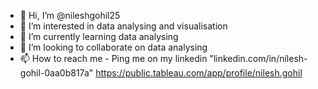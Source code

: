 - 👋 Hi, I’m @nileshgohil25
- 👀 I’m interested in data analysing and visualisation
- 🌱 I’m currently learning data analysing 
- 💞️ I’m looking to collaborate on data analysing 
- 📫 How to reach me - Ping me on my linkedin "linkedin.com/in/nilesh-gohil-0aa0b817a"
https://public.tableau.com/app/profile/nilesh.gohil

<!---
nileshgohil25/nileshgohil25 is a ✨ special ✨ repository because its `README.md` (this file) appears on your GitHub profile.
You can click the Preview link to take a look at your changes.
--->
